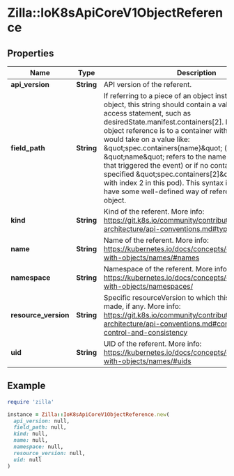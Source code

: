 # Zilla::IoK8sApiCoreV1ObjectReference

## Properties

| Name | Type | Description | Notes |
| ---- | ---- | ----------- | ----- |
| **api_version** | **String** | API version of the referent. | [optional] |
| **field_path** | **String** | If referring to a piece of an object instead of an entire object, this string should contain a valid JSON/Go field access statement, such as desiredState.manifest.containers[2]. For example, if the object reference is to a container within a pod, this would take on a value like: \&quot;spec.containers{name}\&quot; (where \&quot;name\&quot; refers to the name of the container that triggered the event) or if no container name is specified \&quot;spec.containers[2]\&quot; (container with index 2 in this pod). This syntax is chosen only to have some well-defined way of referencing a part of an object. | [optional] |
| **kind** | **String** | Kind of the referent. More info: https://git.k8s.io/community/contributors/devel/sig-architecture/api-conventions.md#types-kinds | [optional] |
| **name** | **String** | Name of the referent. More info: https://kubernetes.io/docs/concepts/overview/working-with-objects/names/#names | [optional] |
| **namespace** | **String** | Namespace of the referent. More info: https://kubernetes.io/docs/concepts/overview/working-with-objects/namespaces/ | [optional] |
| **resource_version** | **String** | Specific resourceVersion to which this reference is made, if any. More info: https://git.k8s.io/community/contributors/devel/sig-architecture/api-conventions.md#concurrency-control-and-consistency | [optional] |
| **uid** | **String** | UID of the referent. More info: https://kubernetes.io/docs/concepts/overview/working-with-objects/names/#uids | [optional] |

## Example

```ruby
require 'zilla'

instance = Zilla::IoK8sApiCoreV1ObjectReference.new(
  api_version: null,
  field_path: null,
  kind: null,
  name: null,
  namespace: null,
  resource_version: null,
  uid: null
)
```

